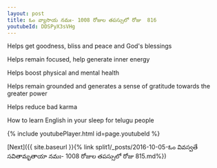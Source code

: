 ```yaml
---
layout: post
title: ఓం వ్యాసాయ నమః- 1008 రోజుల తపస్సులో రోజు  816
youtubeId: DDSPyX3sVHg
---
```

 
 
Helps get goodness, bliss and peace and God's blessings
 
Helps remain focused, help generate inner energy 
 
Helps boost physical and mental health 
 
Helps remain grounded and generates a sense of gratitude towards the greater power 
 
Helps reduce bad karma
 
How to learn English in your sleep for telugu people
 
 
 
 


{% include youtubePlayer.html id=page.youtubeId %}
 
[Next]({{ site.baseurl }}{% link split1/_posts/2016-10-05-ఓం వివస్వతే సవితామృతాయా నమః- 1008 రోజుల తపస్సులో రోజు  815.md%})
 
